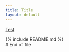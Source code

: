 ```yaml
---
title: Title
layout: default
---
```

[Test](/page/)
<div id="readme"></div>
{% include README.md %}     
 
<div id="docs"></div>
# End of file    
